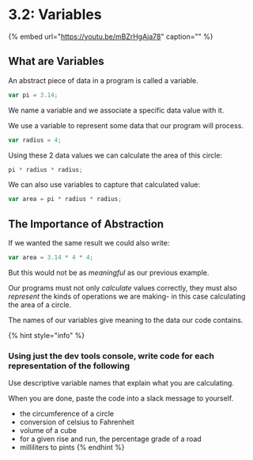 # 3.2: Variables

{% embed url="https://youtu.be/mBZrHgAja78" caption="" %}

## What are Variables

An abstract piece of data in a program is called a variable.

```js
var pi = 3.14;
```

We name a variable and we associate a specific data value with it.

We use a variable to represent some data that our program will process.

```js
var radius = 4;
```

Using these 2 data values we can calculate the area of this circle:

```js
pi * radius * radius;
```

We can also use variables to capture that calculated value:

```js
var area = pi * radius * radius;
```

## **The Importance of Abstraction**

If we wanted the same result we could also write:

```js
var area = 3.14 * 4 * 4;
```

But this would not be as _meaningful_ as our previous example.

Our programs must not only _calculate_ values correctly, they must also _represent_ the kinds of operations we are making- in this case calculating the area of a circle.

The names of our variables give meaning to the data our code contains.

{% hint style="info" %}

### Using just the dev tools console, write code for each representation of the following

Use descriptive variable names that explain what you are calculating.

When you are done, paste the code into a slack message to yourself.

* the circumference of a circle
* conversion of celsius to Fahrenheit
* volume of a cube
* for a given rise and run, the percentage grade of a road
* milliliters to pints
{% endhint %}
